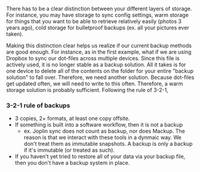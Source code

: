 
There has to be a clear distinction between your different layers of storage. For instance, you may have storage to sync config settings, warm storage for things that you want to be able to retrieve relatively easily (photos 3 years ago), cold storage for bulletproof backups (ex. all your pictures ever taken).

Making this distinction clear helps us realize if our current backup methods are good enough. For instance, as in the first example, what if we are using Dropbox to sync our dot-files across multiple devices. Since this file is actively used, it is no longer stable as a backup solution. All it takes is for one device to delete all of the contents on the folder for your entire "backup solution" to fall over. Therefore, we need another solution. Because dot-files get updated often, we will need to write to this often. Therefore, a warm storage solution is probably sufficient. Following the rule of 3-2-1,

### 3-2-1 rule of backups
- 3 copies, 2+ formats, at least one copy offsite.
- If something is built into a software workflow, then it is not a backup
	- ex. Joplin sync does not count as backup, nor does Mackup. The reason is that we interact with these tools in a dynmaic way. We don't treat them as immutable snapshots. A backup is only a backup if it's immutable (or treated as such).
- If you haven't yet tried to restore all of your data via your backup file, then you don't have a backup system in place.

